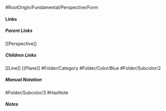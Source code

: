 #RootOrigin/Fundamental/Perspective/Form
#### Links
##### Parent Links
[[Perspective]]
##### Children Links
[[Line]]
[[Plane]]
#Folder/Category
#Folder/Color/Blue
#Folder/Subcolor/2
##### Manual Notation
#Folder/Subcolor/3
#HasNote
##### Notes